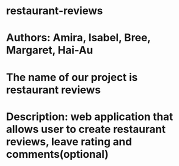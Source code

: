 # restaurant-reviews
# Authors: Amira, Isabel, Bree, Margaret, Hai-Au
# The name of our project is restaurant reviews
# Description: web application that allows user to create restaurant reviews, leave rating and comments(optional)
